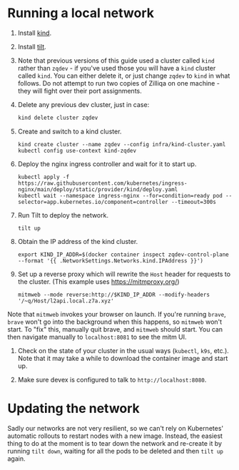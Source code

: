 # Running a local network

1. Install [kind](https://kind.sigs.k8s.io/#installation-and-usage).
1. Install [tilt](https://docs.tilt.dev/install.html).
1. Note that previous versions of this guide used a cluster called
   `kind` rather than `zqdev` - if you've used those you will have a
   `kind` cluster called `kind`.  You can either delete it, or just
   change `zqdev` to `kind` in what follows. Do not attempt to run two
   copies of Zilliqa on one machine - they will fight over their port
   assignments.
1. Delete any previous dev cluster, just in case:

    ```sh
   kind delete cluster zqdev
    ```

1. Create and switch to a kind cluster.

    ```
    kind create cluster --name zqdev --config infra/kind-cluster.yaml
    kubectl config use-context kind-zqdev
    ```

1. Deploy the nginx ingress controller and wait for it to start up.

    ```
    kubectl apply -f https://raw.githubusercontent.com/kubernetes/ingress-nginx/main/deploy/static/provider/kind/deploy.yaml
    kubectl wait --namespace ingress-nginx --for=condition=ready pod --selector=app.kubernetes.io/component=controller --timeout=300s
    ```

1. Run Tilt to deploy the network.

    ```
    tilt up
    ```

1. Obtain the IP address of the kind cluster.

    ```
    export KIND_IP_ADDR=$(docker container inspect zqdev-control-plane --format '{{ .NetworkSettings.Networks.kind.IPAddress }}')
    ```

1. Set up a reverse proxy which will rewrite the `Host` header for requests to the cluster.
(This example uses https://mitmproxy.org/)

    ```
    mitmweb --mode reverse:http://$KIND_IP_ADDR --modify-headers '/~q/Host/l2api.local.z7a.xyz'
    ```

Note that `mitmweb` invokes your browser on launch. If you're running
`brave`, `brave` won't go into the background when this happens, so
`mitmweb` won't start. To "fix" this, manually quit brave, and `mitmweb` should start.
You can then navigate manually to `localhost:8081` to see the mitm UI.


1. Check on the state of your cluster in the usual ways (`kubectl`, `k9s`, etc.).
Note that it may take a while to download the container image and start up.

1. Make sure devex is configured to talk to `http://localhost:8080`.

# Updating the network

Sadly our networks are not very resilient, so we can't rely on Kubernetes' automatic rollouts to restart nodes with a new image.
Instead, the easiest thing to do at the moment is to tear down the network and re-create it by running `tilt down`, waiting for all the pods to be deleted and then `tilt up` again.
